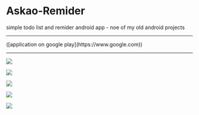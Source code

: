 # Askao-Remider
simple todo list and remider android app - noe of my old android projects
<hr>
([application on google play](https://www.google.com))
<hr>

![](https://lh6.ggpht.com/L-ISAdPBxywVMcaIQX3aM-Q0MjqTx7aVOR2yQqtVuGmn5eHDEmq1rovKedd9xdi8Xas=h900)

![](https://lh5.ggpht.com/_b7kcMtQ6-YY-NnNkcGpEHG6E6lLjzFVQoqjlZWbfb8NGtwSjMsmkXuqSH2X4Nt6kXQ=h900)

![](https://lh3.ggpht.com/c1ugCmT9E-JCxhTSX1IptROiedPtuf7-qPWOGPokhl2LLB5BGXgJCegRfXvPaBtqgP0=h900)

![](https://lh4.ggpht.com/69ovr7Hs35xvyTf882iQQYJ72_iY--oSSaxrpvcjTXiYDVSvhpVhw9y3c3Qypn_rSTA=h900)

![](https://lh5.ggpht.com/YqWbQClWIZ1c6klOCchrVwXiR9Hf6glSFST8965GKUZ6dX0ztyBANJUzBp87jXI5wFJi=h900)

